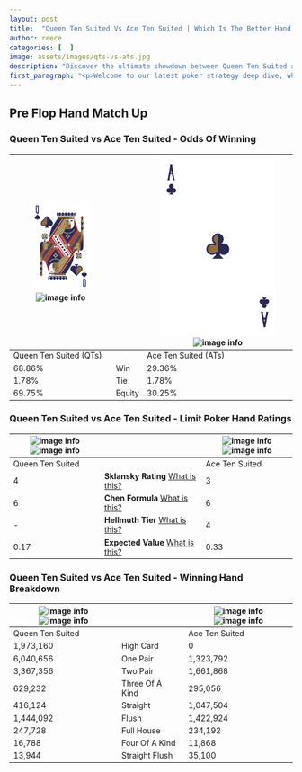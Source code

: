```yaml
---
layout: post
title:  "Queen Ten Suited Vs Ace Ten Suited | Which Is The Better Hand In Poker? A Complete Guide"
author: reece
categories: [  ]
image: assets/images/qts-vs-ats.jpg
description: "Discover the ultimate showdown between Queen Ten Suited and Ace Ten Suited in poker! Uncover the odds, strategies, and scenarios where one hand triumphs over the other. Get ready to up your poker game with this thrilling analysis."
first_paragraph: "<p>Welcome to our latest poker strategy deep dive, where we're pitting two distinct hands against each other in a high-stakes showdown: Queen Ten Suited vs Ace Ten Suited.</p><p>In the dynamic world of poker, every decision counts, and knowing which hand holds the upper hand is key to your success at the table.</p><p>In this article, we'll dissect these two hands, explore the scenarios where one dominates the other, and equip you with the knowledge to make strategic choices that can tip the odds in your favor.</p><p>Get ready to unravel the intriguing dynamics of these poker hands and elevate your game to new heights.</p>"
---
```




[comment]: # (sp0)

## Pre Flop Hand Match Up

<div class="table hand-ratings" markdown="1"> 



### Queen Ten Suited vs Ace Ten Suited - Odds Of Winning


    
| ![image info](assets/images/hand1/Q.png) ![image info](assets/images/hand1/ts.png) |  | ![image info](assets/images/hand2/A.png) ![image info](assets/images/hand2/ts.png) |
| -------- | -------- | -------- |
| Queen Ten Suited (QTs) |  | Ace Ten Suited (ATs) |
| 68.86% | Win | 29.36% |
| 1.78% | Tie | 1.78% |
| 69.75% | Equity | 30.25% |




[comment]: # (sp1)



### Queen Ten Suited vs Ace Ten Suited - Limit Poker Hand Ratings


    
| ![image info](https://www.riverpairs.com/assets/images/hand1/Q.png) ![image info](https://www.riverpairs.com/assets/images/hand1/ts.png) |  | ![image info](https://www.riverpairs.com/assets/images/hand2/A.png) ![image info](https://www.riverpairs.com/assets/images/hand2/ts.png) |
| -------- | -------- | -------- |
| Queen Ten Suited |  | Ace Ten Suited |
| 4 | **Sklansky Rating** [What is this?](/sklansky-rating-explained) | 3 |
| 6 | **Chen Formula** [What is this?](/chen-formula-explained) | 6 |
| - | **Hellmuth Tier** [What is this?](/Hellmuth-tier-explained) | 4 |
| 0.17 | **Expected Value** [What is this?](/expected-value-explained) | 0.33 |




[comment]: # (sp2)



### Queen Ten Suited vs Ace Ten Suited - Winning Hand Breakdown


    
| ![image info](https://www.riverpairs.com/assets/images/hand1/Q.png) ![image info](https://www.riverpairs.com/assets/images/hand1/ts.png) |  | ![image info](https://www.riverpairs.com/assets/images/hand2/A.png) ![image info](https://www.riverpairs.com/assets/images/hand2/ts.png) |
| -------- | -------- | -------- |
| Queen Ten Suited |  | Ace Ten Suited |
| 1,973,160 | High Card | 0 |
| 6,040,656 | One Pair | 1,323,792 |
| 3,367,356 | Two Pair | 1,661,868 |
| 629,232 | Three Of A Kind | 295,056 |
| 416,124 | Straight | 1,047,504 |
| 1,444,092 | Flush | 1,422,924 |
| 247,728 | Full House | 234,192 |
| 16,788 | Four Of A Kind | 11,868 |
| 13,944 | Straight Flush | 35,100 |




[comment]: # (sp3)



</div>

[comment]: # (sp4)



[comment]: # (sp5)

